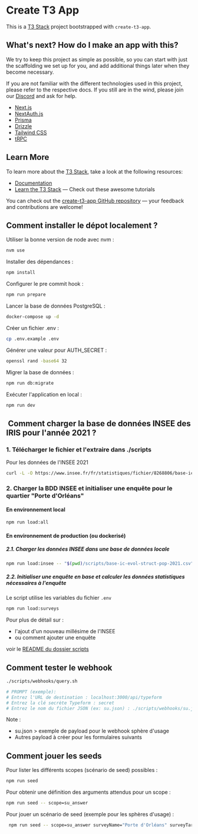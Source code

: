 # Create T3 App

This is a [T3 Stack](https://create.t3.gg/) project bootstrapped with `create-t3-app`.

## What's next? How do I make an app with this?

We try to keep this project as simple as possible, so you can start with just the scaffolding we set up for you, and add additional things later when they become necessary.

If you are not familiar with the different technologies used in this project, please refer to the respective docs. If you still are in the wind, please join our [Discord](https://t3.gg/discord) and ask for help.

- [Next.js](https://nextjs.org)
- [NextAuth.js](https://next-auth.js.org)
- [Prisma](https://prisma.io)
- [Drizzle](https://orm.drizzle.team)
- [Tailwind CSS](https://tailwindcss.com)
- [tRPC](https://trpc.io)

## Learn More

To learn more about the [T3 Stack](https://create.t3.gg/), take a look at the following resources:

- [Documentation](https://create.t3.gg/)
- [Learn the T3 Stack](https://create.t3.gg/en/faq#what-learning-resources-are-currently-available) — Check out these awesome tutorials

You can check out the [create-t3-app GitHub repository](https://github.com/t3-oss/create-t3-app) — your feedback and contributions are welcome!

## Comment installer le dépot localement ?

Utiliser la bonne version de node avec nvm :

```sh
nvm use
```

Installer des dépendances :

```sh
npm install
```

Configurer le pre commit hook :

```sh
npm run prepare
```

Lancer la base de données PostgreSQL :

```sh
docker-compose up -d
```

Créer un fichier .env :

```sh
cp .env.example .env
```

Générer une valeur pour AUTH_SECRET :

```sh
openssl rand -base64 32
```

Migrer la base de données :

```sh
npm run db:migrate
```

Exécuter l'application en local :

```sh
npm run dev
```

##  Comment charger la base de données INSEE des IRIS pour l'année 2021 ?

### 1. Télécharger le fichier et l'extraire dans ./scripts

Pour les données de l'INSEE 2021

```bash
curl -L -O https://www.insee.fr/fr/statistiques/fichier/8268806/base-ic-evol-struct-pop-2021_csv.zip && unzip base-ic-evol-struct-pop-2021_csv.zip && mv base-ic-evol-struct-pop-2021.CSV ./scripts/base-ic-evol-struct-pop-2021.csv && rm base-ic-evol-struct-pop-2021_csv.zip
```

### 2. Charger la BDD INSEE et initialiser une enquête pour le quartier "Porte d'Orléans"

#### En environnement local

```bash
npm run load:all
```

#### En environnement de production (ou dockerisé)

##### 2.1. Charger les données INSEE dans une base de données locale

```bash
npm run load:insee -- "$(pwd)/scripts/base-ic-evol-struct-pop-2021.csv" postgresql://postgres:password@localhost:5432/app-near
```

##### 2.2. Initialiser une enquête en base et calculer les données statistiques nécessaires à l'enquête

Le script utilise les variables du fichier `.env`

```bash
npm run load:surveys
```

Pour plus de détail sur :

- l'ajout d'un nouveau millésime de l'INSEE
- ou comment ajouter une enquête

voir le [README du dossier scripts](./scritps/README.md)

## Comment tester le webhook

```bash
./scripts/webhooks/query.sh

# PROMPT (exemple):
# Entrez l'URL de destination : localhost:3000/api/typeform
# Entrez la clé secrète Typeform : secret
# Entrez le nom du fichier JSON (ex: su.json) : ./scripts/webhooks/su.json
```

Note :

- su.json > exemple de payload pour le webhook sphère d'usage
- Autres payload à créer pour les formulaires suivants

## Comment jouer les seeds

Pour lister les différents scopes (scénario de seed) possibles :

```bash
npm run seed
```

Pour obtenir une définition des arguments attendus pour un scope :

```bash
npm run seed -- scope=su_answer
```

Pour jouer un scénario de seed (exemple pour les sphères d'usage) :

```bash
 npm run seed -- scope=su_answer surveyName="Porte d'Orléans" surveyTarget=60 surveyCase=LESS_THAN_TARGET
```
